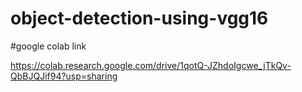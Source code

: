 # object-detection-using-vgg16

#google colab link

https://colab.research.google.com/drive/1qotQ-JZhdoIgcwe_jTkQv-QbBJQJif94?usp=sharing
